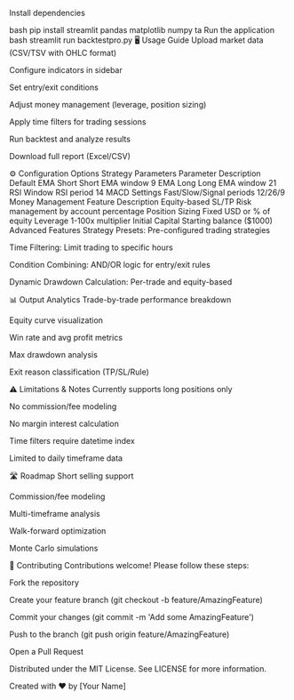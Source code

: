 Install dependencies

bash
pip install streamlit pandas matplotlib numpy ta
Run the application
bash
streamlit run backtestpro.py
🖥️ Usage Guide
Upload market data (CSV/TSV with OHLC format)

Configure indicators in sidebar

Set entry/exit conditions

Adjust money management (leverage, position sizing)

Apply time filters for trading sessions

Run backtest and analyze results

Download full report (Excel/CSV)

⚙️ Configuration Options
Strategy Parameters
Parameter	Description	Default
EMA Short	Short EMA window	9
EMA Long	Long EMA window	21
RSI Window	RSI period	14
MACD Settings	Fast/Slow/Signal periods	12/26/9
Money Management
Feature	Description
Equity-based SL/TP	Risk management by account percentage
Position Sizing	Fixed USD or % of equity
Leverage	1-100x multiplier
Initial Capital	Starting balance ($1000)
Advanced Features
Strategy Presets: Pre-configured trading strategies

Time Filtering: Limit trading to specific hours

Condition Combining: AND/OR logic for entry/exit rules

Dynamic Drawdown Calculation: Per-trade and equity-based

📊 Output Analytics
Trade-by-trade performance breakdown

Equity curve visualization

Win rate and avg profit metrics

Max drawdown analysis

Exit reason classification (TP/SL/Rule)

⚠️ Limitations & Notes
Currently supports long positions only

No commission/fee modeling

No margin interest calculation

Time filters require datetime index

Limited to daily timeframe data

🛣️ Roadmap
Short selling support

Commission/fee modeling

Multi-timeframe analysis

Walk-forward optimization

Monte Carlo simulations

🤝 Contributing
Contributions welcome! Please follow these steps:

Fork the repository

Create your feature branch (git checkout -b feature/AmazingFeature)

Commit your changes (git commit -m 'Add some AmazingFeature')

Push to the branch (git push origin feature/AmazingFeature)

Open a Pull Request


Distributed under the MIT License. See LICENSE for more information.

Created with ❤️ by [Your Name]
